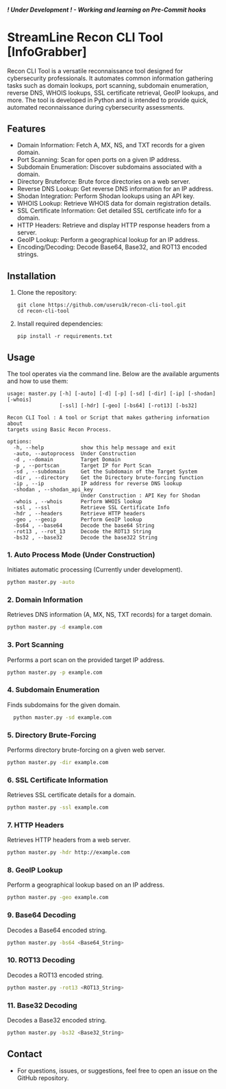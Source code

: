 ##### ! Under Development ! - Working and learning on Pre-Commit hooks 
# StreamLine Recon CLI Tool [InfoGrabber]

  Recon CLI Tool is a versatile reconnaissance tool designed for cybersecurity professionals. It automates common information gathering tasks such as domain lookups, port scanning, subdomain enumeration, reverse DNS, WHOIS lookups, SSL certificate retrieval, GeoIP lookups, and more. The tool is developed in Python and is intended to provide quick, automated reconnaissance during cybersecurity assessments.

## Features

  * Domain Information: Fetch A, MX, NS, and TXT records for a given domain.
  * Port Scanning: Scan for open ports on a given IP address.
  * Subdomain Enumeration: Discover subdomains associated with a domain.
  * Directory Bruteforce: Brute force directories on a web server.
  * Reverse DNS Lookup: Get reverse DNS information for an IP address.
  * Shodan Integration: Perform Shodan lookups using an API key.
  * WHOIS Lookup: Retrieve WHOIS data for domain registration details.
  * SSL Certificate Information: Get detailed SSL certificate info for a domain.
  * HTTP Headers: Retrieve and display HTTP response headers from a server.
  * GeoIP Lookup: Perform a geographical lookup for an IP address.
  * Encoding/Decoding: Decode Base64, Base32, and ROT13 encoded strings.

## Installation

1. Clone the repository:
   ```
   git clone https://github.com/useru1k/recon-cli-tool.git
   cd recon-cli-tool
   ```
2. Install required dependencies:
   ```
   pip install -r requirements.txt
   ```
   
## Usage

The tool operates via the command line. Below are the available arguments and how to use them:

```
usage: master.py [-h] [-auto] [-d] [-p] [-sd] [-dir] [-ip] [-shodan] [-whois]
                 [-ssl] [-hdr] [-geo] [-bs64] [-rot13] [-bs32]

Recon CLI Tool : A tool or Script that makes gathering information about
targets using Basic Recon Process.

options:
  -h, --help            show this help message and exit
  -auto, --autoprocess  Under Construction
  -d , --domain         Target Domain
  -p , --portscan       Target IP for Port Scan
  -sd , --subdomain     Get the Subdomain of the Target System
  -dir , --directory    Get the Directory brute-forcing function
  -ip , --ip            IP address for reverse DNS lookup
  -shodan , --shodan_api_key 
                        Under Construction : API Key for Shodan
  -whois , --whois      Perform WHOIS lookup
  -ssl , --ssl          Retrieve SSL Certificate Info
  -hdr , --headers      Retrieve HTTP headers
  -geo , --geoip        Perform GeoIP lookup
  -bs64 , --base64      Decode the base64 String
  -rot13 , --rot_13     Decode the ROT13 String
  -bs32 , --base32      Decode the base322 String

```
### 1. **Auto Process Mode (Under Construction)**
   Initiates automatic processing (Currently under development).
   ```bash
   python master.py -auto
```
### 2. **Domain Information**
  Retrieves DNS information (A, MX, NS, TXT records) for a target domain.
   ```bash
  python master.py -d example.com
```
### 3. **Port Scanning**
  Performs a port scan on the provided target IP address.
   ```bash
  python master.py -p example.com
```
### 4. **Subdomain Enumeration**
Finds subdomains for the given domain.
```bash
  python master.py -sd example.com
```
### 5. **Directory Brute-Forcing**
  Performs directory brute-forcing on a given web server.
   ```bash
  python master.py -dir example.com
```
### 6. **SSL Certificate Information**
  Retrieves SSL certificate details for a domain.
   ```bash
  python master.py -ssl example.com
```
### 7. **HTTP Headers**
  Retrieves HTTP headers from a web server.
   ```bash
  python master.py -hdr http://example.com
```
### 8. **GeoIP Lookup**
  Perform a geographical lookup based on an IP address.
   ```bash
  python master.py -geo example.com
```
### 9. **Base64 Decoding**
  Decodes a Base64 encoded string.
   ```bash
  python master.py -bs64 <Base64_String>
```
### 10. **ROT13 Decoding**
  Decodes a ROT13 encoded string.
   ```bash
  python master.py -rot13 <ROT13_String>
```
### 11. **Base32 Decoding**
  Decodes a Base32 encoded string.
   ```bash
  python master.py -bs32 <Base32_String>
```
## Contact
* For questions, issues, or suggestions, feel free to open an issue on the GitHub repository.
